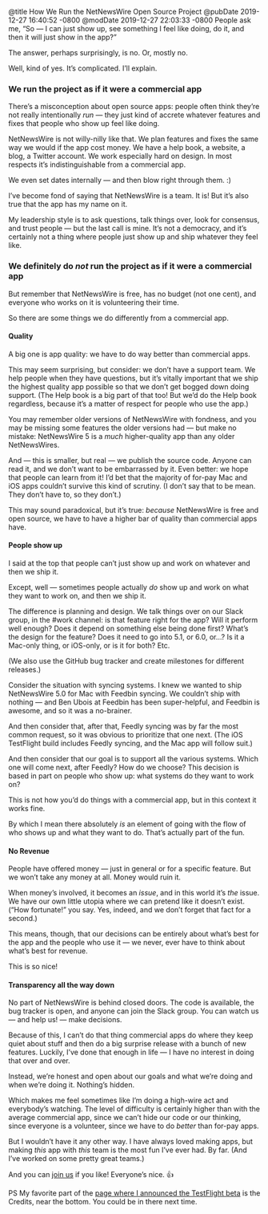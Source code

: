 @title How We Run the NetNewsWire Open Source Project
@pubDate 2019-12-27 16:40:52 -0800
@modDate 2019-12-27 22:03:33 -0800
People ask me, “So — I can just show up, see something I feel like doing, do it, and then it will just show in the app?”

The answer, perhaps surprisingly, is no. Or, mostly no.

Well, kind of yes. It’s complicated. I’ll explain.

### We run the project as if it were a commercial app

There’s a misconception about open source apps: people often think they’re not really intentionally *run* — they just kind of accrete whatever features and fixes that people who show up feel like doing.

NetNewsWire is not willy-nilly like that. We plan features and fixes the same way we would if the app cost money. We have a help book, a website, a blog, a Twitter account. We work especially hard on design. In most respects it’s indistinguishable from a commercial app.

We even set dates internally — and then blow right through them. :)

I’ve become fond of saying that NetNewsWire is a team. It is! But it’s also true that the app has my name on it.

My leadership style is to ask questions, talk things over, look for consensus, and trust people — but the last call is mine. It’s not a democracy, and it’s certainly not a thing where people just show up and ship whatever they feel like.

### We definitely do *not* run the project as if it were a commercial app

But remember that NetNewsWire is free, has no budget (not one cent), and everyone who works on it is volunteering their time.

So there are some things we do differently from a commercial app.

#### Quality

A big one is app quality: we have to do way better than commercial apps.

This may seem surprising, but consider: we don’t have a support team. We help people when they have questions, but it’s vitally important that we ship the highest quality app possible so that we don’t get bogged down doing support. (The Help book is a big part of that too! But we’d do the Help book regardless, because it’s a matter of respect for people who use the app.)

You may remember older versions of NetNewsWire with fondness, and you may be missing some features the older versions had — but make no mistake: NetNewsWire 5 is a *much* higher-quality app than any older NetNewsWires.

And — this is smaller, but real — we publish the source code. Anyone can read it, and we don’t want to be embarrassed by it. Even better: we hope that people can learn from it! I’d bet that the majority of for-pay Mac and iOS apps couldn’t survive this kind of scrutiny. (I don’t say that to be mean. They don’t have to, so they don’t.)

This may sound paradoxical, but it’s true: *because* NetNewsWire is free and open source, we have to have a higher bar of quality than commercial apps have.

#### People show up

I said at the top that people can’t just show up and work on whatever and then we ship it.

Except, well — sometimes people actually *do* show up and work on what they want to work on, and then we ship it.

The difference is planning and design. We talk things over on our Slack group, in the #work channel: is that feature right for the app? Will it perform well enough? Does it depend on something else being done first? What’s the design for the feature? Does it need to go into 5.1, or 6.0, or…? Is it a Mac-only thing, or iOS-only, or is it for both? Etc.

(We also use the GitHub bug tracker and create milestones for different releases.)

Consider the situation with syncing systems. I knew we wanted to ship NetNewsWire 5.0 for Mac with Feedbin syncing. We couldn’t ship with nothing — and Ben Ubois at Feedbin has been super-helpful, and Feedbin is awesome, and so it was a no-brainer.

And then consider that, after that, Feedly syncing was by far the most common request, so it was obvious to prioritize that one next. (The iOS TestFlight build includes Feedly syncing, and the Mac app will follow suit.)

And then consider that our goal is to support all the various systems. Which one will come next, after Feedly? How do we choose? This decision is based in part on people who show up: what systems do they want to work on?

This is not how you’d do things with a commercial app, but in this context it works fine.

By which I mean there absolutely *is* an element of going with the flow of who shows up and what they want to do. That’s actually part of the fun.

#### No Revenue

People have offered money — just in general or for a specific feature. But we won’t take any money at all. Money would ruin it.

When money’s involved, it becomes an *issue*, and in this world it’s *the* issue. We have our own little utopia where we can pretend like it doesn’t exist. (“How fortunate!” you say. Yes, indeed, and we don’t forget that fact for a second.)

This means, though, that our decisions can be entirely about what’s best for the app and the people who use it — we never, ever have to think about what’s best for revenue.

This is so nice!

#### Transparency all the way down

No part of NetNewsWire is behind closed doors. The code is available, the bug tracker is open, and anyone can join the Slack group. You can watch us — and help us! — make decisions.

Because of this, I can’t do that thing commercial apps do where they keep quiet about stuff and then do a big surprise release with a bunch of new features. Luckily, I’ve done that enough in life — I have no interest in doing that over and over.

Instead, we’re honest and open about our goals and what we’re doing and when we’re doing it. Nothing’s hidden.

Which makes me feel sometimes like I’m doing a high-wire act and everybody’s watching. The level of difficulty is certainly higher than with the average commercial app, since we can’t hide our code or our thinking, since everyone is a volunteer, since we have to do *better* than for-pay apps.

But I wouldn’t have it any other way. I have always loved making apps, but making *this* app with *this* team is the most fun I’ve ever had. By far. (And I’ve worked on some pretty great teams.)

And you can [join us](https://github.com/brentsimmons/NetNewsWire/blob/master/CONTRIBUTING.md) if you like! Everyone’s nice. 👍

PS My favorite part of the [page where I announced the TestFlight beta](https://ranchero.com/netnewswire/test-ios) is the Credits, near the bottom. You could be in there next time.

